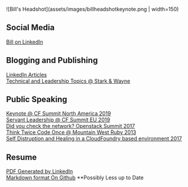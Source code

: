 ![Bill's Headshot](assets/images/billheadshotkeynote.png | width=150)

## Social Media
[Bill on LinkedIn](https://www.linkedin.com/in/byllc/detail/recent-activity/posts/)

## Blogging and Publishing
[LinkedIn Articles](https://www.linkedin.com/in/byllc/detail/recent-activity/posts/)<br/>
[Technical and Leadership Topics @ Stark & Wayne](https://starkandwayne.com/blog/author/bill-chapman/)<br/>

## Public Speaking
[Keynote @ CF Summit North America 2019](https://www.youtube.com/watch?v=rrlKcTZtL3c)<br/>
[Servant Leadership @ CF Summit EU 2019](https://www.youtube.com/watch?v=pA_-x4bJviI&t=4s)<br/>
[Did you check the network? Openstack Summit 2017](https://www.youtube.com/watch?v=GLWos28qpwY)<br/>
[Think Twice Code Once @ Mountain West Ruby 2013](https://www.youtube.com/watch?v=Kiox36WH_lc)<br/>
[Self Distruption and Healing in a CloudFoundry based environment 2017](https://www.youtube.com/watch?v=Wr4E--kr_KE&t=1262s)<br/>

## Resume
[PDF Generated by LinkedIn](Profile.pdf)<br/>
[Markdown format On Github](https://github.com/byllc/Resume) **Possibly Less up to Date<br/>
